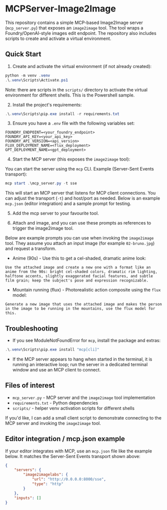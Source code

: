 # MCPServer-Image2Image

This repository contains a simple MCP-based Image2Image server (`mcp_server.py`) that exposes an `image2image` tool. The tool wraps a Foundry/OpenAI-style images edit endpoint. The repository also includes scripts to create and activate a virtual environment.

## Quick Start

1. Create and activate the virtual environment (if not already created):

```powershell
python -m venv .venv
.\.venv\Scripts\Activate.ps1
```

Note: there are scripts in the `scripts/` directory to activate the virtual environment for different shells. This is the Powershell sample.

2. Install the project's requirements:

```powershell
.\.venv\Scripts\pip.exe install -r requirements.txt
```

3. Ensure you have a `.env` file with the following variables set:

```
FOUNDRY_ENDPOINT=<your_foundry_endpoint>
FOUNDRY_API_KEY=<your_api_key>
FOUNDRY_API_VERSION=<api_version>
FLUX_DEPLOYMENT_NAME=<flux_deployment>
GPT_DEPLOYMENT_NAME=<gpt_deployment>
```

4. Start the MCP server (this exposes the `image2image` tool):

You can start the server using the `mcp` CLI. Example (Server-Sent Events transport):

```powershell
mcp start .\mcp_server.py -t sse
```

This will start an MCP server that listens for MCP client connections. You can adjust the transport (`-t`) and host/port as needed. Below is an example `mcp.json` (editor integration) and a sample prompt for testing.

5. Add the mcp server to your favourite tool.

6. Attach and image, and you can use these prompts as references to trigger the image2image tool.

Below are example prompts you can use when invoking the `image2image` tool. They assume you attach an input image (for example `02-bruno.jpg`) and request a transform.

- Anime (90s) - Use this to get a cel-shaded, dramatic anime look:

```text
Use the attached image and create a new one with a format like an anime from the 90s: bright cel-shaded colors, dramatic rim lighting, halftone accents, slightly exaggerated facial features, and subtle film grain; keep the subject's pose and expression recognizable.
```

- Mountain running (flux) - Photorealistic action composite using the `flux` model:

```text
Generate a new image that uses the attached image and makes the person in the image to be running in the mountains, use the flux model for this.
```

## Troubleshooting

- If you see ModuleNotFoundError for `mcp`, install the package and extras:

```powershell
.\.venv\Scripts\pip.exe install "mcp[cli]"
```

- If the MCP server appears to hang when started in the terminal, it is running an interactive loop; run the server in a dedicated terminal window and use an MCP client to connect.

## Files of interest

- `mcp_server.py` - MCP server and the `image2image` tool implementation
- `requirements.txt` - Python dependencies
- `scripts/` - helper venv activation scripts for different shells

If you'd like, I can add a small client script to demonstrate connecting to the MCP server and invoking the `image2image` tool.

## Editor integration / mcp.json example

If your editor integrates with MCP, use an `mcp.json` file like the example below. It matches the Server-Sent Events transport shown above:

```json
{
    "servers": {
        "image2imagelabs": {
            "url": "http://0.0.0.0:8000/sse",
            "type": "http"
        }
    },
    "inputs": []
}
```
